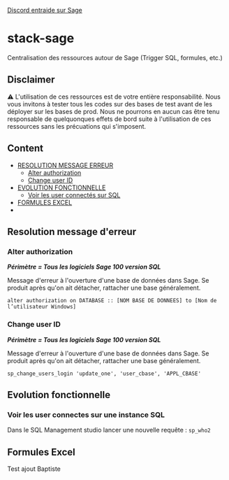 <a href="https://bit.ly/blccommu">Discord entraide sur Sage</a>

# stack-sage
Centralisation des ressources autour de Sage (Trigger SQL, formules, etc.)

## Disclaimer
:warning: L'utilisation de ces ressources est de votre entière responsabilité.
Nous vous invitons à tester tous les codes sur des bases de test avant de les déployer sur les bases de prod.
Nous ne pourrons en aucun cas être tenu responsable de quelquonques effets de bord suite à l'utilisation de ces ressources sans les précuations qui s'imposent.

## Content
<ul>
 	<li><a href="https://github.com/blc-conseil/stack-sage/blob/main/README.md#resolution-message-derreur">RESOLUTION MESSAGE ERREUR</a>
<ul>
 	<li><a href="https://github.com/blc-conseil/stack-sage/blob/main/README.md#alter-authorization">Alter authorization</a>
 	<li><a href="https://github.com/blc-conseil/stack-sage/blob/main/README.md#change-user-id">Change user ID</a>
</ul>
</li>
 	<li><a href="https://github.com/blc-conseil/stack-sage/blob/main/README.md#evolution-fonctionnelle">EVOLUTION FONCTIONNELLE</a>
<ul>
  <li><a href="https://github.com/blc-conseil/stack-sage/blob/main/README.md#voir-les-user-connectes-sur-une-instance-sql">Voir les user connectés sur SQL</a>
</ul>   
 	<li><a href="https://github.com/blc-conseil/stack-sage/blob/main/README.md#formules-excel">FORMULES EXCEL</a>
 	<li></li>
</ul>

## Resolution message d'erreur

### Alter authorization

***Périmètre = Tous les logiciels Sage 100 version SQL***

Message d'erreur à l'ouverture d'une base de données dans Sage.
Se produit après qu'on ait détacher, rattacher une base généralement.

`alter authorization on DATABASE :: [NOM BASE DE DONNEES] to [Nom de l’utilisateur Windows]`

### Change user ID

***Périmètre = Tous les logiciels Sage 100 version SQL***

Message d'erreur à l'ouverture d'une base de données dans Sage.
Se produit après qu'on ait détacher, rattacher une base généralement.

`sp_change_users_login 'update_one', 'user_cbase', 'APPL_CBASE'`

## Evolution fonctionnelle

### Voir les user connectes sur une instance SQL
Dans le SQL Management studio lancer une nouvelle requête :
`sp_who2`


## Formules Excel
Test ajout Baptiste
